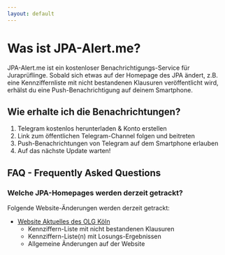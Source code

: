 ```yaml
---
layout: default
---
```




# Was ist JPA-Alert.me?

JPA-Alert.me ist ein kostenloser Benachrichtigungs-Service für Juraprüflinge. Sobald sich etwas auf der Homepage des JPA ändert, z.B. eine Kennziffernliste mit nicht bestandenen Klausuren veröffentlicht wird, erhälst du eine Push-Benachrichtigung auf deinem Smartphone. 

## Wie erhalte ich die Benachrichtungen?

1.  Telegram kostenlos herunterladen & Konto erstellen 
2.  Link zum öffentlichen Telegram-Channel folgen und beitreten
3.  Push-Benachrichtungen von Telegram auf dem Smartphone erlauben
4.  Auf das nächste Update warten!

## FAQ - Frequently Asked Questions

### Welche JPA-Homepages werden derzeit getrackt?

Folgende Website-Änderungen werden derzeit getrackt:

*   [Website Aktuelles des OLG Köln](https://www.olg-koeln.nrw.de/aufgaben/justizpruefungsamt/002_aktuelles/index.php)
    *   Kennziffern-Liste mit nicht bestandenen Klausuren
    *   Kennziffern-Liste(n) mit Losungs-Ergebnissen
    *   Allgemeine Änderungen auf der Website

